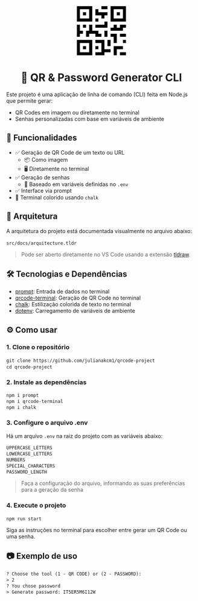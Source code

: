 <div align="center">

<img src="./src/assets/qr-code_icon.png" width=130 height=130>

# 🔐 QR & Password Generator CLI <br>

</div>

Este projeto é uma aplicação de linha de comando (CLI) feita em Node.js que permite gerar:

- QR Codes em imagem ou diretamente no terminal
- Senhas personalizadas com base em variáveis de ambiente

## 🚀 Funcionalidades

- ✅ Geração de QR Code de um texto ou URL
  - 📦 Como imagem
  - 🖥️ Diretamente no terminal
- ✅ Geração de senhas
  - 🔐 Baseado em variáveis definidas no `.env`
- ✅ Interface via prompt
- 🎨 Terminal colorido usando `chalk`

## 🧱 Arquitetura

A arquitetura do projeto está documentada visualmente no arquivo abaixo:

`src/docs/arquitecture.tldr`

> Pode ser aberto diretamente no VS Code usando a extensão [tldraw](https://marketplace.visualstudio.com/items?itemName=tldraw.tldraw-vscode).

## 🛠️ Tecnologias e Dependências

- [prompt](https://www.npmjs.com/package/prompt): Entrada de dados no terminal
- [qrcode-terminal](https://www.npmjs.com/package/qrcode-terminal): Geração de QR Code no terminal
- [chalk](https://www.npmjs.com/package/chalk): Estilização colorida de texto no terminal
- [dotenv](https://www.npmjs.com/package/dotenv): Carregamento de variáveis de ambiente

## ⚙️ Como usar

### 1. Clone o repositório

`git clone https://github.com/julianakcm1/qrcode-project` <br>
`cd qrcode-project`

### 2. Instale as dependências

```
npm i prompt
npm i qrcode-terminal
npm i chalk
```

### 3. Configure o arquivo .env

Há um arquivo `.env` na raiz do projeto com as variáveis abaixo:

```
UPPERCASE_LETTERS
LOWERCASE_LETTERS
NUMBERS
SPECIAL_CHARACTERS
PASSWORD_LENGTH
```
> Faça a configuração do arquivo, informando as suas preferências para a geração da senha

### 4. Execute o projeto

`npm run start`

Siga as instruções no terminal para escolher entre gerar um QR Code ou uma senha.

## 📷 Exemplo de uso
```
? Choose the tool (1 - QR CODE) or (2 - PASSWORD):
> 2
? You chose password
> Generate password: IT5ER5M6I12W
```